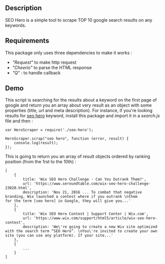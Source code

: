 Description
-----------
SEO Hero is a simple tool to scrape TOP 10 google search results on any keywords.

Requirements
-----------
This package only uses three dependencies to make it works :

 - *"Request"* to make http request
 - *"Cheerio"* to parse the HTML response
 - *"Q"* : to handle callback

Demo
----
This script is searching for the results about a keyword on the first page of google and return you an array about very result as an object with some properties (title, url and meta description).
For instance, if you're looking results for [seo hero](http://www.naufaulo.net) keyword, install this package and import it in a *search.js* file and then :

    var HeroScraper = require('./seo-hero');

    HeroScraper.scrap("seo hero", function (error, result) {
        console.log(result);
    });

This is going to return you an array of result objects ordered by ranking position (from the 1rst to the 10th) :


    [
        {
            title: 'Wix SEO Hero Challenge - Can You Outrank Them?',
            url: 'https://www.seroundtable.com/wix-seo-hero-challenge-23020.html',
            description: 'Nov 21, 2016 ... To combat that negative branding, Wix launched a contest where if you outrank \nthem         for the term [seo hero] in Google, they will give you...'
        },
        {
            title: 'Wix SEO Hero Contest | Support Center | Wix.com',
            url: 'https://www.wix.com/support/html5/article/wix-seo-hero-contest',
            description: 'We\'re going to create a new Wix site optimized with the search term “SEO Hero”. \nYou\'re invited to create your own site (you can use any platform). If your site...'
        },
        {
            ...
        }
    ]
